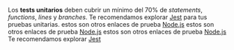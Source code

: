 Los **tests unitarios** deben cubrir un mínimo del 70% de _statements_,
_functions_, _lines_ y _branches_. Te recomendamos explorar [Jest](https://jestjs.io/)
para tus pruebas unitarias.
estos son otros enlaces de prueba [Node.js](https://nodejs.org/)
estos son otros enlaces de prueba [Node.js](https://www.amazon.co.uk/)
estos son otros enlaces de prueba [Node.js](https://biblioteca.inu.edu.sv/?wpfb_dl=263)
Te recomendamos explorar [Jest](https://www.spotify.com/us/404/)
